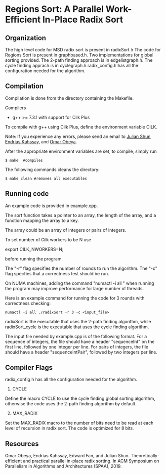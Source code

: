 Regions Sort: A Parallel Work-Efficient In-Place Radix Sort
======================


Organization
--------

The high level code for MSD radix sort is present in radixSort.h
The code for Regions Sort is present in graphbased.h.
Two implementations for global sorting provided.
The 2-path finding approach is in edgelistgraph.h.
The cycle finding apprach is in cyclegraph.h
radix\_config.h has all the configuration needed for the algorithm.

Compilation
--------

Compilation is done from the directory containing the Makefile.

Compilers

* g++ &gt;= 7.3.1 with support for Cilk Plus

To compile with g++ using Cilk Plus, define the environment variable
CILK.
 
Note: If you
experience any errors, please send an email to [Julian Shun](mailto:jshun@mit.edu), [Endrias Kahssay](mailto:endrias@mit.edu), and [Omar Obeya](mailto:omarobeya@gmail.com).

After the appropriate environment variables are set, to compile,
simply run

```
$ make  #compiles
```

The following commands cleans the directory:
```
$ make clean #removes all executables
```

Running code
-------
An example code is provided in example.cpp.

The sort function takes a pointer to an array, the length of the array, and a function mapping the array to a key.

The array could be an array of integers or pairs of integers.

To set number of Cilk workers to be N use

export CILK\_NWORKERS=N; 

before running the program.

The "-r" flag specifies the number of rounds to run the algorithm. The "-c" flag specfies that a correctness test should be run.

On NUMA machines, adding the command "numactl -i all " when running
the program may improve performance for large number of threads.

Here is an example command for running the code for 3 rounds with correctness checking:

```
numactl -i all ./radixSort -r 3 -c <input_file> 
```

radixSort is the executable that uses the 2-path finding algorithm,
while radixSort\_cycle is the executable that uses the cycle finding
algorithm.

The input file needed by example.cpp is of the following format. For a
sequence of integers, the file should have a header "sequenceInt" on
the first line, followed by one integer per line. For pairs of
integers, the file should have a header "sequenceIntPair", followed by
two integers per line.



Compiler Flags
---------
radix\_config.h has all the configuration needed for the algorithm.

1. CYCLE

Define the macro CYCLE to use the cycle finding global sorting
algorithm, otherwise the code uses the 2-path finding algorithm by default.

2. MAX\_RADIX

Set the MAX\_RADIX macro to the number of bits need to be read at each level of recursion in radix sort.
The code is optimized for 8 bits.



Resources  
-------- 

Omar Obeya, Endrias Kahssay, Edward Fan, and Julian Shun. Theoretically-efficient and practical parallel in-place radix sorting. In ACM Symposium on
Parallelism in Algorithms and Architectures (SPAA), 2019.
